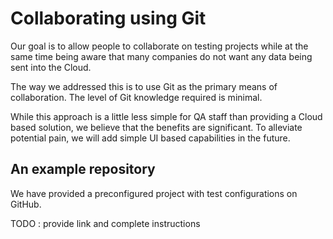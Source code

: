 # Collaborating using Git

Our goal is to allow people to collaborate on testing projects while at the same time being aware that many companies do not want any data being sent into the Cloud.

The way we addressed this is to use Git as the primary means of collaboration. The level of Git knowledge required is minimal.

While this approach is a little less simple for QA staff than providing a Cloud based solution, we believe that the benefits are significant. To alleviate potential pain, we will add simple UI based capabilities in the future.

## An example repository
We have provided a preconfigured project with test configurations on GitHub. 

TODO : provide link and complete instructions